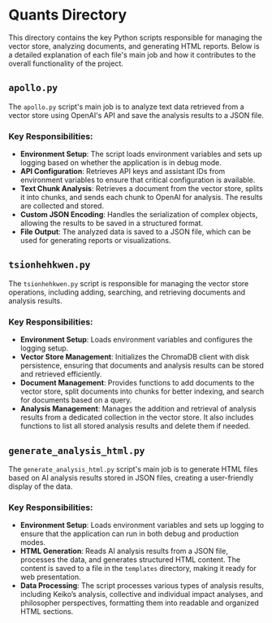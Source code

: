 # Quants Directory

This directory contains the key Python scripts responsible for managing the vector store, analyzing documents, and generating HTML reports. Below is a detailed explanation of each file's main job and how it contributes to the overall functionality of the project.

## `apollo.py`

The `apollo.py` script's main job is to analyze text data retrieved from a vector store using OpenAI's API and save the analysis results to a JSON file.

### Key Responsibilities:
- **Environment Setup**: The script loads environment variables and sets up logging based on whether the application is in debug mode.
- **API Configuration**: Retrieves API keys and assistant IDs from environment variables to ensure that critical configuration is available.
- **Text Chunk Analysis**: Retrieves a document from the vector store, splits it into chunks, and sends each chunk to OpenAI for analysis. The results are collected and stored.
- **Custom JSON Encoding**: Handles the serialization of complex objects, allowing the results to be saved in a structured format.
- **File Output**: The analyzed data is saved to a JSON file, which can be used for generating reports or visualizations.

## `tsionhehkwen.py`

The `tsionhehkwen.py` script is responsible for managing the vector store operations, including adding, searching, and retrieving documents and analysis results.

### Key Responsibilities:
- **Environment Setup**: Loads environment variables and configures the logging setup.
- **Vector Store Management**: Initializes the ChromaDB client with disk persistence, ensuring that documents and analysis results can be stored and retrieved efficiently.
- **Document Management**: Provides functions to add documents to the vector store, split documents into chunks for better indexing, and search for documents based on a query.
- **Analysis Management**: Manages the addition and retrieval of analysis results from a dedicated collection in the vector store. It also includes functions to list all stored analysis results and delete them if needed.

## `generate_analysis_html.py`

The `generate_analysis_html.py` script's main job is to generate HTML files based on AI analysis results stored in JSON files, creating a user-friendly display of the data.

### Key Responsibilities:
- **Environment Setup**: Loads environment variables and sets up logging to ensure that the application can run in both debug and production modes.
- **HTML Generation**: Reads AI analysis results from a JSON file, processes the data, and generates structured HTML content. The content is saved to a file in the `templates` directory, making it ready for web presentation.
- **Data Processing**: The script processes various types of analysis results, including Keiko’s analysis, collective and individual impact analyses, and philosopher perspectives, formatting them into readable and organized HTML sections.
